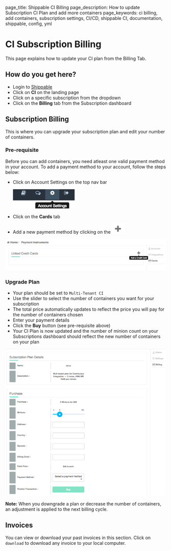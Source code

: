 page_title: Shippable CI Billing
page_description: How to update Subscription CI Plan and add more containers
page_keywords: ci billing, add containers, subscription settings, CI/CD, shippable CI, documentation, shippable, config, yml

# CI Subscription Billing

This page explains how to update your CI plan from the Billing Tab.

## How do you get here?

- Login to [Shippable](http://shippable.com)
- Click on **CI** on the landing page
- Click on a specific subscription from the dropdown
- Click on the **Billing** tab from the Subscription dashboard

## Subscription Billing

This is where you can upgrade your subscription plan and edit your number of containers.

### Pre-requisite

Before you can add containers, you need atleast one valid payment method in your account. To add a payment method to your account, follow the steps below:

- Click on Account Settings on the top nav bar

     ![account_settings](images/account_settings.gif)

- Click on the **Cards** tab
- Add a new payment method by clicking on the ![add icon](images/add_icon.gif)

![add_card](images/add_card.gif)

### Upgrade Plan

- Your plan should be set to `Multi-Tenant CI`
- Use the slider to select the number of containers you want for your subscription
- The total price automatically updates to reflect the price you will pay for the number of containers chosen
- Enter your payment details
- Click the **Buy** button (see pre-requisite above)
- Your CI Plan is now updated and the number of minion count on your Subscriptions dashboard should reflect the new number of containers on your plan

![ci_billing](images/ci_billing.gif)

**Note:**
When you downgrade a plan or decrease the number of containers, an adjustment is applied to the next billing cycle.

## Invoices

You can view or download your past invoices in this section. Click on `download` to download any invoice to your local computer.
